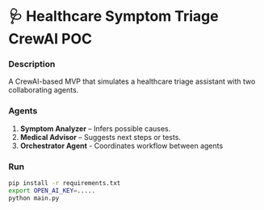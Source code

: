 # 🩺 Healthcare Symptom Triage CrewAI POC

### Description
A CrewAI-based MVP that simulates a healthcare triage assistant with two collaborating agents.

### Agents
1. **Symptom Analyzer** – Infers possible causes.
2. **Medical Advisor** – Suggests next steps or tests.
3. **Orchestrator Agent** - Coordinates workflow between agents

### Run
```bash
pip install -r requirements.txt
export OPEN_AI_KEY=.....
python main.py
```